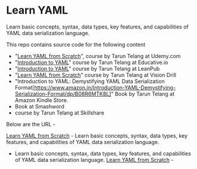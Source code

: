 # Learn YAML
Learn basic concepts, syntax, data types, key features, and capabilities of YAML data serialization language.
 
This repo contains source code for the following content 
- "[Learn YAML from Scratch](https://www.udemy.com/course/learn-yaml/?referralCode=08902C1D5512F49BC419)", course by Tarun Telang at Udemy.com
- "[Introduction to YAML](https://www.educative.io/courses/introduction-to-yaml?aff=Bwzv)" course by Tarun Telang at Educative.io 
- "[Introduction to YAML](https://leanpub.com/c/yaml-course)" course by Tarun Telang at LeanPub  
- "[Learn YAML from Scratch](https://visiondrill.com/instructor/511/courses)" course by Tarun Telang at Vision Drill
- "Introduction to YAML: Demystifying YAML Data Serialization Format[https://www.amazon.in/Introduction-YAML-Demystifying-Serialization-Format/dp/B08R6MTK8L]" Book by Tarun Telang at Amazon Kindle Store.
- Book at Smashword
- course by Tarun Telang at Skillshare

Below are the URL - 

[Learn YAML from Scratch](https://www.udemy.com/course/learn-yaml/?referralCode=08902C1D5512F49BC419) - Learn basic concepts, syntax, data types, key features, and capabilities of YAML data serialization language.
 - Learn basic concepts, syntax, data types, key features, and capabilities of YAML data serialization language.
[Learn YAML from Scratch](https://visiondrill.com/instructor/511/courses) -
